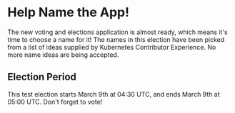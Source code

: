 # Help Name the App!

The new voting and elections application is almost ready, which means it's time to choose a name for it! The names in this election have been picked from a list of ideas supplied by Kubernetes Contributor Experience. No more name ideas are being accepted.

## Election Period

This test election starts March 9th at 04:30 UTC, and ends March 9th at 05:00 UTC. Don't forget to vote!
